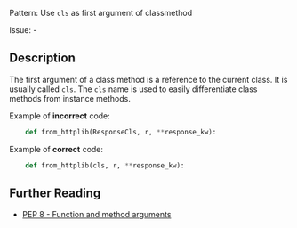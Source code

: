 Pattern: Use `cls` as first argument of classmethod

Issue: -

## Description

The first argument of a class method is a reference to the current class. It is usually called `cls`. The `cls` name is used to easily differentiate class methods from instance methods.


Example of **incorrect** code:

```python
    def from_httplib(ResponseCls, r, **response_kw):
```

Example of **correct** code:

```python
    def from_httplib(cls, r, **response_kw):
```

## Further Reading

* [PEP 8 - Function and method arguments](https://www.python.org/dev/peps/pep-0008/#function-and-method-arguments)
